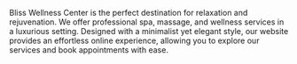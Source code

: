 Bliss Wellness Center is the perfect destination for relaxation and rejuvenation. We offer professional spa, massage, and wellness services in a luxurious setting. Designed with a minimalist yet elegant style, our website provides an effortless online experience, allowing you to explore our services and book appointments with ease.
